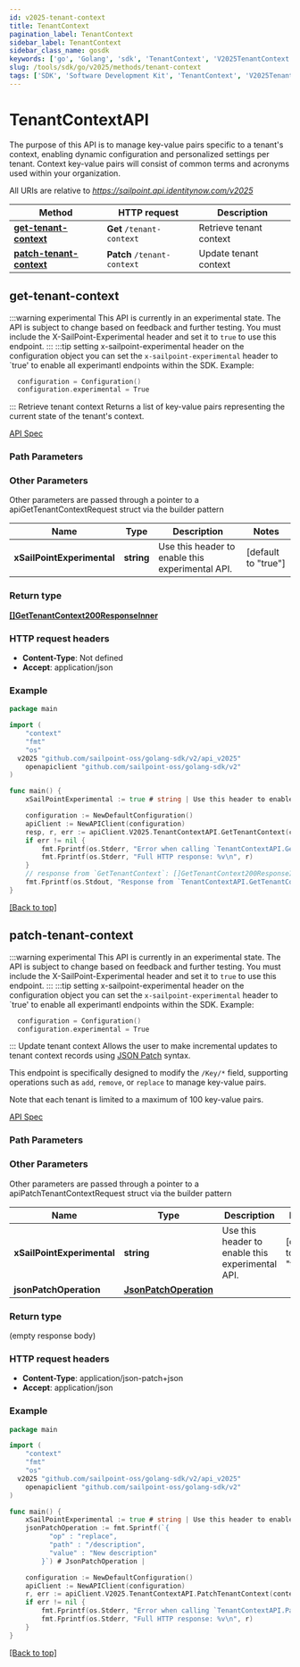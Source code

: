 ```yaml
---
id: v2025-tenant-context
title: TenantContext
pagination_label: TenantContext
sidebar_label: TenantContext
sidebar_class_name: gosdk
keywords: ['go', 'Golang', 'sdk', 'TenantContext', 'V2025TenantContext'] 
slug: /tools/sdk/go/v2025/methods/tenant-context
tags: ['SDK', 'Software Development Kit', 'TenantContext', 'V2025TenantContext']
---
```


# TenantContextAPI
  The purpose of this API is to manage key-value pairs specific to a tenant&#39;s context, enabling dynamic configuration and personalized settings per tenant.
Context key-value pairs will consist of common terms and acronyms used within your organization.
 
All URIs are relative to *https://sailpoint.api.identitynow.com/v2025*

Method | HTTP request | Description
------------- | ------------- | -------------
[**get-tenant-context**](#get-tenant-context) | **Get** `/tenant-context` | Retrieve tenant context
[**patch-tenant-context**](#patch-tenant-context) | **Patch** `/tenant-context` | Update tenant context


## get-tenant-context
:::warning experimental 
This API is currently in an experimental state. The API is subject to change based on feedback and further testing. You must include the X-SailPoint-Experimental header and set it to `true` to use this endpoint.
:::
:::tip setting x-sailpoint-experimental header
 on the configuration object you can set the `x-sailpoint-experimental` header to `true' to enable all experimantl endpoints within the SDK.
 Example:
 ```go
   configuration = Configuration()
   configuration.experimental = True
 ```
:::
Retrieve tenant context
Returns a list of key-value pairs representing the current state of the tenant's context.


[API Spec](https://developer.sailpoint.com/docs/api/v2025/get-tenant-context)

### Path Parameters



### Other Parameters

Other parameters are passed through a pointer to a apiGetTenantContextRequest struct via the builder pattern


Name | Type | Description  | Notes
------------- | ------------- | ------------- | -------------
 **xSailPointExperimental** | **string** | Use this header to enable this experimental API. | [default to &quot;true&quot;]

### Return type

[**[]GetTenantContext200ResponseInner**](../models/get-tenant-context200-response-inner)

### HTTP request headers

- **Content-Type**: Not defined
- **Accept**: application/json

### Example

```go
package main

import (
	"context"
	"fmt"
	"os"
  v2025 "github.com/sailpoint-oss/golang-sdk/v2/api_v2025"
	openapiclient "github.com/sailpoint-oss/golang-sdk/v2"
)

func main() {
    xSailPointExperimental := true # string | Use this header to enable this experimental API. (default to "true") # string | Use this header to enable this experimental API. (default to "true")

	configuration := NewDefaultConfiguration()
	apiClient := NewAPIClient(configuration)
	resp, r, err := apiClient.V2025.TenantContextAPI.GetTenantContext(context.Background()).XSailPointExperimental(xSailPointExperimental).Execute()
	if err != nil {
		fmt.Fprintf(os.Stderr, "Error when calling `TenantContextAPI.GetTenantContext``: %v\n", err)
		fmt.Fprintf(os.Stderr, "Full HTTP response: %v\n", r)
	}
	// response from `GetTenantContext`: []GetTenantContext200ResponseInner
	fmt.Fprintf(os.Stdout, "Response from `TenantContextAPI.GetTenantContext`: %v\n", resp)
}
```

[[Back to top]](#)

## patch-tenant-context
:::warning experimental 
This API is currently in an experimental state. The API is subject to change based on feedback and further testing. You must include the X-SailPoint-Experimental header and set it to `true` to use this endpoint.
:::
:::tip setting x-sailpoint-experimental header
 on the configuration object you can set the `x-sailpoint-experimental` header to `true' to enable all experimantl endpoints within the SDK.
 Example:
 ```go
   configuration = Configuration()
   configuration.experimental = True
 ```
:::
Update tenant context
Allows the user to make incremental updates to tenant context records using [JSON Patch](https://tools.ietf.org/html/rfc6902) syntax.

This endpoint is specifically designed to modify the `/Key/*` field, supporting operations such as `add`, `remove`, or `replace` to manage key-value pairs. 

Note that each tenant is limited to a maximum of 100 key-value pairs.


[API Spec](https://developer.sailpoint.com/docs/api/v2025/patch-tenant-context)

### Path Parameters



### Other Parameters

Other parameters are passed through a pointer to a apiPatchTenantContextRequest struct via the builder pattern


Name | Type | Description  | Notes
------------- | ------------- | ------------- | -------------
 **xSailPointExperimental** | **string** | Use this header to enable this experimental API. | [default to &quot;true&quot;]
 **jsonPatchOperation** | [**JsonPatchOperation**](../models/json-patch-operation) |  | 

### Return type

 (empty response body)

### HTTP request headers

- **Content-Type**: application/json-patch+json
- **Accept**: application/json

### Example

```go
package main

import (
	"context"
	"fmt"
	"os"
  v2025 "github.com/sailpoint-oss/golang-sdk/v2/api_v2025"
	openapiclient "github.com/sailpoint-oss/golang-sdk/v2"
)

func main() {
    xSailPointExperimental := true # string | Use this header to enable this experimental API. (default to "true") # string | Use this header to enable this experimental API. (default to "true")
    jsonPatchOperation := fmt.Sprintf(`{
          "op" : "replace",
          "path" : "/description",
          "value" : "New description"
        }`) # JsonPatchOperation | 

	configuration := NewDefaultConfiguration()
	apiClient := NewAPIClient(configuration)
	r, err := apiClient.V2025.TenantContextAPI.PatchTenantContext(context.Background()).XSailPointExperimental(xSailPointExperimental).JsonPatchOperation(jsonPatchOperation).Execute()
	if err != nil {
		fmt.Fprintf(os.Stderr, "Error when calling `TenantContextAPI.PatchTenantContext``: %v\n", err)
		fmt.Fprintf(os.Stderr, "Full HTTP response: %v\n", r)
	}
}
```

[[Back to top]](#)

